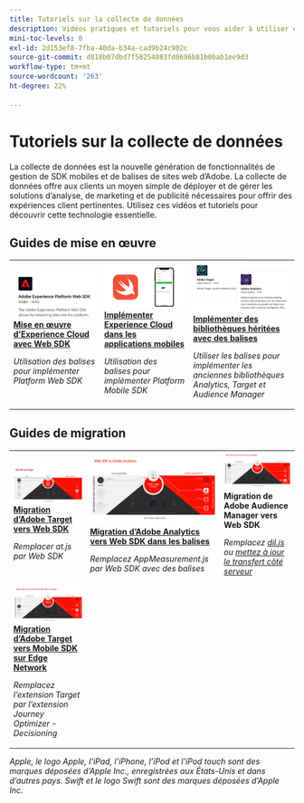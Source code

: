 ```yaml
---
title: Tutoriels sur la collecte de données
description: Vidéos pratiques et tutoriels pour vous aider à utiliser efficacement la collecte de données
mini-toc-levels: 0
exl-id: 2d153ef8-7fba-40da-b34a-cad9b24c902c
source-git-commit: d818b07dbd7f58254083fd0696b81b0bab1ee9d3
workflow-type: tm+mt
source-wordcount: '263'
ht-degree: 22%

---
```


# Tutoriels sur la collecte de données

La collecte de données est la nouvelle génération de fonctionnalités de gestion de SDK mobiles et de balises de sites web d’Adobe. La collecte de données offre aux clients un moyen simple de déployer et de gérer les solutions d’analyse, de marketing et de publicité nécessaires pour offrir des expériences client pertinentes. Utilisez ces vidéos et tutoriels pour découvrir cette technologie essentielle.

<div id="recs-overview-body-1"></div>
<div id="recs-overview-body-2"></div>
<div id="recs-overview-body-3"></div>
<div id="recs-overview-body-4"></div>
<div id="recs-overview-body-5"></div>
<div id="recs-overview-body-6"></div>

<div id="staff-picks-section">

## Guides de mise en œuvre

<table>
<tr>
  <td>
    <a href="https://experienceleague.adobe.com/fr/docs/platform-learn/implement-web-sdk/overview" target="_blank">
      <img alt="Implémenter dʼAdobe Experience Cloud avec le SDK web" src="assets/thumb_websdk.png" />
    </a>
    <div>
      <a href="https://experienceleague.adobe.com/fr/docs/platform-learn/implement-web-sdk/overview" target="_blank">
    <strong>Mise en œuvre d’Experience Cloud avec Web SDK</strong>
    </a>
    </div>
    <p>
    <em>Utilisation des balises pour implémenter Platform Web SDK</em>
    <p>
  </td>
  <td>
    <a href="https://experienceleague.adobe.com/fr/docs/platform-learn/implement-mobile-sdk/overview" target="_blank">
      <img alt="Implémentation dans les applications mobiles" src="assets/thumb_swift.png" />
    </a>
    <div>
      <a href="https://experienceleague.adobe.com/fr/docs/platform-learn/implement-mobile-sdk/overview" target="_blank">
    <strong>Implémenter Experience Cloud dans les applications mobiles</strong>
    </a>
    </div>
    <p>
    <em>Utilisation des balises pour implémenter Platform Mobile SDK</em>
    <p>
  </td>
  <td>
    <a href="https://experienceleague.adobe.com/fr/docs/platform-learn/migrate-target-to-websdk/introduction" target="_blank">
      <img alt="Migration de Target vers Web SDK" src="assets/thumb_legacy.png" />
    </a>
    <div>
      <a href="https://experienceleague.adobe.com/fr/docs/platform-learn/migrate-target-to-websdk/introduction" target="_blank">
    <strong>Implémenter des bibliothèques héritées avec des balises</strong>
    </a>
    </div>
    <p>
    <em>Utiliser les balises pour implémenter les anciennes bibliothèques Analytics, Target et Audience Manager</em>
    <p>
  </td>
</tr>
</table>

## Guides de migration

<table>
<tr>
  <td>
    <a href="https://experienceleague.adobe.com/fr/docs/platform-learn/migrate-target-to-websdk/introduction" target="_blank">
      <img alt="Migration de Target vers Web SDK" src="assets/thumb_targetWebSdk.jpg" />
    </a>
    <div>
      <a href="https://experienceleague.adobe.com/fr/docs/platform-learn/migrate-target-to-websdk/introduction" target="_blank">
    <strong>Migration d’Adobe Target vers Web SDK</strong>
    </a>
    </div>
    <p>
    <em>Remplacer at.js par Web SDK</em>
    <p>
  </td>
  <td>
    <a href="https://experienceleague.adobe.com/fr/docs/platform-learn/migrate-analytics-to-websdk/migration-to-websdk-overview" target="_blank">
      <img alt="Implémenter dʼAdobe Experience Cloud avec le SDK web" src="assets/thumb_analyticsWebSdk.png" />
    </a>
    <div>
      <a href="https://experienceleague.adobe.com/fr/docs/platform-learn/migrate-analytics-to-websdk/migration-to-websdk-overview" target="_blank">
    <strong>Migration d’Adobe Analytics vers Web SDK dans les balises</strong>
    </a>
    </div>
    <p>
    <em>Remplacez AppMeasurement.js par Web SDK avec des balises</em>
    <p>
  </td>
  <td>
      <img alt="Migration de Target vers Web SDK" src="assets/thumb_aamWebSdk.png" />
    </a>
    <div>
      <strong>Migration de Adobe Audience Manager vers Web SDK</strong>
    </div>
    <p>
    <em>Remplacez <a href="https://experienceleague.adobe.com/fr/docs/audience-manager/user-guide/migrate-to-web-sdk/dil-extension-to-web-sdk" target="_blank">dil.js</a> ou <a href="https://experienceleague.adobe.com/fr/docs/audience-manager/user-guide/migrate-to-web-sdk/appmeasurement-to-web-sdk" target="_blank">mettez à jour le transfert côté serveur</a></em>
    <p>
  </td>
</tr>
<tr>
  <td>
    <a href="https://experienceleague.adobe.com/fr/docs/platform-learn/migrate-target-to-mobile-sdk-decisioning/overview" target="_blank">
      <img alt="Migration de Target vers Mobile SDK sur Edge Network" src="assets/thumb_targetMobileSdk.jpg" />
    </a>
    <div>
      <a href="https://experienceleague.adobe.com/fr/docs/platform-learn/migrate-target-to-mobile-sdk-decisioning/overview" target="_blank">
    <strong>Migration d’Adobe Target vers Mobile SDK sur Edge Network</strong>
    </a>
    </div>
    <p>
    <em>Remplacez l’extension Target par l’extension Journey Optimizer - Decisioning</em>
    <p>
  </td>
  <td>
  </td>
  <td>
  </td>
  </tr>
</table>

</div>

*Apple, le logo Apple, l’iPad, l’iPhone, l’iPod et l’iPod touch sont des marques déposées d’Apple Inc., enregistrées aux États-Unis et dans d’autres pays. Swift et le logo Swift sont des marques déposées d’Apple Inc.*

